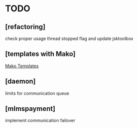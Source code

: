 # TODO

## [refactoring]

check proper usage thread stopped flag and update jsktoolbox

## [templates with Mako]

[Mako Templates](https://docs.makotemplates.org/en/latest/)

## [daemon]

limits for communication queue

## [mlmspayment]

implement communication failover

